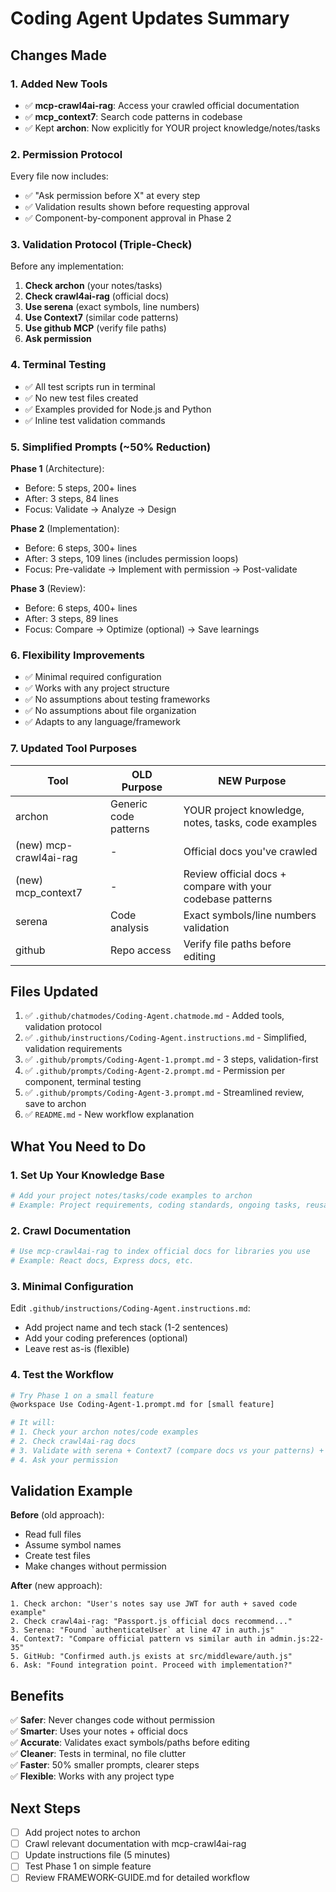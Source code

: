 # Coding Agent Updates Summary

## Changes Made

### 1. **Added New Tools**
- ✅ **mcp-crawl4ai-rag**: Access your crawled official documentation
- ✅ **mcp_context7**: Search code patterns in codebase
- ✅ Kept **archon**: Now explicitly for YOUR project knowledge/notes/tasks

### 2. **Permission Protocol**
Every file now includes:
- ✅ "Ask permission before X" at every step
- ✅ Validation results shown before requesting approval
- ✅ Component-by-component approval in Phase 2

### 3. **Validation Protocol (Triple-Check)**
Before any implementation:
1. **Check archon** (your notes/tasks)
2. **Check crawl4ai-rag** (official docs)
3. **Use serena** (exact symbols, line numbers)
4. **Use Context7** (similar code patterns)
5. **Use github MCP** (verify file paths)
6. **Ask permission**

### 4. **Terminal Testing**
- ✅ All test scripts run in terminal
- ✅ No new test files created
- ✅ Examples provided for Node.js and Python
- ✅ Inline test validation commands

### 5. **Simplified Prompts (~50% Reduction)**

**Phase 1** (Architecture):
- Before: 5 steps, 200+ lines
- After: 3 steps, 84 lines
- Focus: Validate → Analyze → Design

**Phase 2** (Implementation):
- Before: 6 steps, 300+ lines
- After: 3 steps, 109 lines (includes permission loops)
- Focus: Pre-validate → Implement with permission → Post-validate

**Phase 3** (Review):
- Before: 6 steps, 400+ lines
- After: 3 steps, 89 lines
- Focus: Compare → Optimize (optional) → Save learnings

### 6. **Flexibility Improvements**
- ✅ Minimal required configuration
- ✅ Works with any project structure
- ✅ No assumptions about testing frameworks
- ✅ No assumptions about file organization
- ✅ Adapts to any language/framework

### 7. **Updated Tool Purposes**

| Tool | OLD Purpose | NEW Purpose |
|------|-------------|-------------|
| archon | Generic code patterns | YOUR project knowledge, notes, tasks, code examples |
| (new) mcp-crawl4ai-rag | - | Official docs you've crawled |
| (new) mcp_context7 | - | Review official docs + compare with your codebase patterns |
| serena | Code analysis | Exact symbols/line numbers validation |
| github | Repo access | Verify file paths before editing |

## Files Updated

1. ✅ `.github/chatmodes/Coding-Agent.chatmode.md` - Added tools, validation protocol
2. ✅ `.github/instructions/Coding-Agent.instructions.md` - Simplified, validation requirements
3. ✅ `.github/prompts/Coding-Agent-1.prompt.md` - 3 steps, validation-first
4. ✅ `.github/prompts/Coding-Agent-2.prompt.md` - Permission per component, terminal testing
5. ✅ `.github/prompts/Coding-Agent-3.prompt.md` - Streamlined review, save to archon
6. ✅ `README.md` - New workflow explanation

## What You Need to Do

### 1. Set Up Your Knowledge Base
```bash
# Add your project notes/tasks/code examples to archon
# Example: Project requirements, coding standards, ongoing tasks, reusable snippets
```

### 2. Crawl Documentation
```bash
# Use mcp-crawl4ai-rag to index official docs for libraries you use
# Example: React docs, Express docs, etc.
```

### 3. Minimal Configuration
Edit `.github/instructions/Coding-Agent.instructions.md`:
- Add project name and tech stack (1-2 sentences)
- Add your coding preferences (optional)
- Leave rest as-is (flexible)

### 4. Test the Workflow
```bash
# Try Phase 1 on a small feature
@workspace Use Coding-Agent-1.prompt.md for [small feature]

# It will:
# 1. Check your archon notes/code examples
# 2. Check crawl4ai-rag docs
# 3. Validate with serena + Context7 (compare docs vs your patterns) + github
# 4. Ask your permission
```

## Validation Example

**Before** (old approach):
- Read full files
- Assume symbol names
- Create test files
- Make changes without permission

**After** (new approach):
```
1. Check archon: "User's notes say use JWT for auth + saved code example"
2. Check crawl4ai-rag: "Passport.js official docs recommend..."
3. Serena: "Found `authenticateUser` at line 47 in auth.js"
4. Context7: "Compare official pattern vs similar auth in admin.js:22-35"
5. GitHub: "Confirmed auth.js exists at src/middleware/auth.js"
6. Ask: "Found integration point. Proceed with implementation?"
```

## Benefits

✅ **Safer**: Never changes code without permission  
✅ **Smarter**: Uses your notes + official docs  
✅ **Accurate**: Validates exact symbols/paths before editing  
✅ **Cleaner**: Tests in terminal, no file clutter  
✅ **Faster**: 50% smaller prompts, clearer steps  
✅ **Flexible**: Works with any project type  

## Next Steps

- [ ] Add project notes to archon
- [ ] Crawl relevant documentation with mcp-crawl4ai-rag
- [ ] Update instructions file (5 minutes)
- [ ] Test Phase 1 on simple feature
- [ ] Review FRAMEWORK-GUIDE.md for detailed workflow

